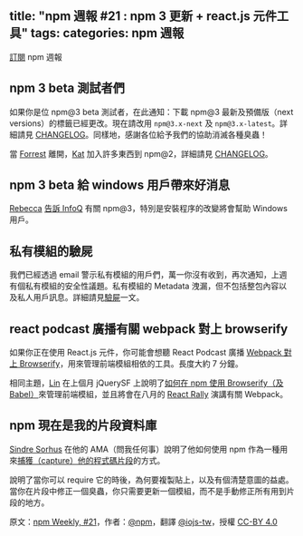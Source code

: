 title: "npm 週報 #21 : npm 3 更新 + react.js 元件工具"
tags:
categories: npm 週報
---

[訂閱](https://www.npmjs.com/npm-weekly) npm 週報

## npm 3 beta 測試者們

如果你是位 npm@3 beta 測試者，在此通知：下載 npm@3 最新及預備版（next versions）的標籤已經更改。現在請改用 `npm@3.x-next` 及 `npm@3.x-latest`。詳細請見 [CHANGELOG](https://github.com/npm/npm/blob/master/CHANGELOG.md)。同樣地，感謝各位給予我們的協助消滅各種臭蟲！

當 [Forrest](https://twitter.com/othiym23) 離開，[Kat](https://twitter.com/maybekatz) 加入許多東西到 npm@2，詳細請見 [CHANGELOG](https://github.com/npm/npm/blob/master/CHANGELOG.md#v2130-2015-07-02)。

## npm 3 beta 給 windows 用戶帶來好消息

[Rebecca](https://twitter.com/ReBeccaOrg) [告訴 InfoQ](http://www.infoq.com/news/2015/06/npm) 有關 npm@3，特別是安裝程序的改變將會幫助 Windows 用戶。

## 私有模組的驗屍

我們已經透過 email 警示私有模組的用戶們，萬一你沒有收到，再次通知，上週有個私有模組的安全性議題。私有模組的 Metadata 洩漏，但不包括整包內容以及私人用戶訊息。詳細請見[驗屍](http://status.npmjs.org/incidents/6r2jr0dd9kd5)一文。

## react podcast 廣播有關 webpack 對上 browserify

如果你正在使用 React.js 元件，你可能會想聽 React Podcast 廣播 [Webpack 對上 Browserify](http://reactpodcast.com/2015/06/webpack-vs-browserify/)，用來管理前端模組相依的工具。長度大約 7 分鐘。

相同主題，[Lin](https://twitter.com/linclark) 在上個月 jQuerySF 上說明了[如何在 npm 使用 Browserify（及 Babel）](https://youtu.be/Tjwm9yPzBGg?t=6913)來管理前端模組，並且將會在八月的 [React Rally](http://www.reactrally.com/) 演講有關 Webpack。

## npm 現在是我的片段資料庫

[Sindre Sorhus](https://twitter.com/sindresorhus) 在他的 AMA（問我任何事）說明了他如何使用 npm 作為一種用來[捕獲（capture）他的程式碼片段](https://github.com/sindresorhus/ama/issues/10#issuecomment-117766328)的方式。

說明了當你可以 require 它的時後，為何要複製貼上，以及有個清楚意圖的益處。當你在片段中修正一個臭蟲，你只需要更新一個模組，而不是手動修正所有用到片段的地方。

原文：[npm Weekly, #21](http://blog.npmjs.org/post/123564120105/npm-weekly-21-npm-3-updates-react-js)，作者：[@npm](http://blog.npmjs.org/)，翻譯 [@iojs-tw](https://github.com/iojs/iojs-tw)，授權 [CC-BY 4.0](https://creativecommons.org/licenses/by/4.0/deed.zh_TW)
